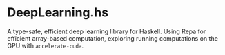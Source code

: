 # DeepLearning.hs #

A type-safe, efficient deep learning library for Haskell. Using Repa
for efficient array-based computation, exploring running computations
on the GPU with `accelerate-cuda`.